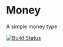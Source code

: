 # Money

A simple money type

[![Build Status](https://travis-ci.org/heckad/rust-money.svg?branch=master)](https://travis-ci.org/heckad/rust-money)

